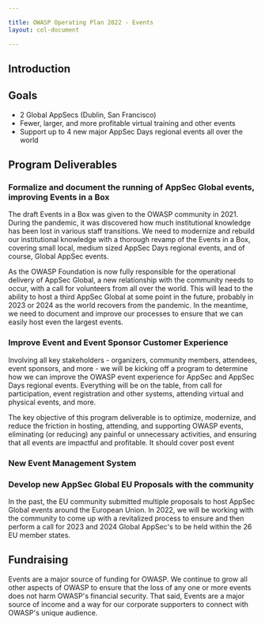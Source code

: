 ```yaml
---

title: OWASP Operating Plan 2022 - Events
layout: col-document

---
```


## Introduction

## Goals

- 2 Global AppSecs (Dublin, San Francisco)
- Fewer, larger, and more profitable virtual training and other events
- Support up to 4 new major AppSec Days regional events all over the world

## Program Deliverables

### Formalize and document the running of AppSec Global events, improving Events in a Box

The draft Events in a Box was given to the OWASP community in 2021. During the pandemic, it was discovered how much institutional knowledge has been lost in various staff transitions. We need to modernize and rebuild our institutional knowledge with a thorough revamp of the Events in a Box, covering small local, medium sized AppSec Days regional events, and of course, Global AppSec events.

As the OWASP Foundation is now fully responsible for the operational delivery of AppSec Global, a new relationship with the community needs to occur, with a call for volunteers from all over the world. This will lead to the ability to host a third AppSec Global at some point in the future, probably in 2023 or 2024 as the world recovers from the pandemic. In the meantime, we need to document and improve our processes to ensure that we can easily host even the largest events.

### Improve Event and Event Sponsor Customer Experience

Involving all key stakeholders - organizers, community members, attendees, event sponsors, and more - we will be kicking off a program to determine how we can improve the OWASP event experience for AppSec and AppSec Days regional events. Everything will be on the table, from call for participation, event registration and other systems, attending virtual and physical events, and more.

The key objective of this program deliverable is to optimize, modernize, and reduce the friction in hosting, attending, and supporting OWASP events, eliminating (or reducing) any painful or unnecessary activities, and ensuring that all events are impactful and profitable. It should cover post event

### New Event Management System



### Develop new AppSec Global EU Proposals with the community

In the past, the EU community submitted multiple proposals to host AppSec Global events around the European Union. In 2022, we will be working with the community to come up with a revitalized process to ensure and then perform a call for 2023 and 2024 Global AppSec's to be held within the 26 EU member states.

## Fundraising

Events are a major source of funding for OWASP. We continue to grow all other aspects of OWASP to ensure that the loss of any one or more events does not harm OWASP's financial security. That said, Events are a major source of income and a way for our corporate supporters to connect with OWASP's unique audience. 